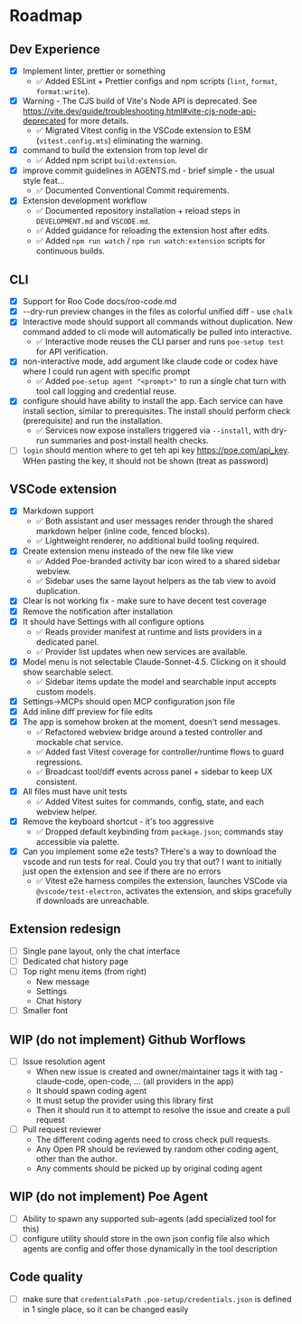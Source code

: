 <!-- Must keep this document up to date -->
# Roadmap

## Dev Experience

- [x] Implement linter, prettier or something
    - ✅ Added ESLint + Prettier configs and npm scripts (`lint`, `format`, `format:write`).
- [x] Warning - The CJS build of Vite's Node API is deprecated. See https://vite.dev/guide/troubleshooting.html#vite-cjs-node-api-deprecated for more details.
    - ✅ Migrated Vitest config in the VSCode extension to ESM (`vitest.config.mts`) eliminating the warning.
- [x] command to build the extension from top level dir
    - ✅ Added npm script `build:extension`.
- [x] improve commit guidelines in AGENTS.md - brief simple - the usual style feat...
    - ✅ Documented Conventional Commit requirements.
- [x] Extension development workflow
    - ✅ Documented repository installation + reload steps in `DEVELOPMENT.md` and `VSCODE.md`.
    - ✅ Added guidance for reloading the extension host after edits.
    - ✅ Added `npm run watch` / `npm run watch:extension` scripts for continuous builds.
    

## CLI

- [x] Support for Roo Code docs/roo-code.md
- [x] --dry-run preview changes in the files as colorful unified diff - use `chalk`
- [x] Interactive mode should support all commands without duplication. New command added to cli mode will automatically be pulled into interactive.
    - ✅ Interactive mode reuses the CLI parser and runs `poe-setup test` for API verification.
- [x] non-interactive mode, add argument like claude code or codex have where I could run agent with specific prompt
    - ✅ Added `poe-setup agent "<prompt>"` to run a single chat turn with tool call logging and credential reuse.
- [x] configure should have ability to install the app. Each service can have install section, similar to prerequisites. The install should perform check (prerequisite) and run the installation.
    - ✅ Services now expose installers triggered via `--install`, with dry-run summaries and post-install health checks.
- [ ] `login` should mention where to get teh api key https://poe.com/api_key. WHen pasting the key, it should not be shown (treat as password)

## VSCode extension

- [x] Markdown support
    - ✅ Both assistant and user messages render through the shared markdown helper (inline code, fenced blocks).
    - ✅ Lightweight renderer, no additional build tooling required.
- [x] Create extension menu insteado of the new file like view
    - ✅ Added Poe-branded activity bar icon wired to a shared sidebar webview.
    - ✅ Sidebar uses the same layout helpers as the tab view to avoid duplication.
- [x] Clear is not working fix - make sure to have decent test coverage
- [x] Remove the notification after installation
- [x] It should have Settings with all configure options
    - ✅ Reads provider manifest at runtime and lists providers in a dedicated panel.
    - ✅ Provider list updates when new services are available.
- [x] Model menu is not selectable Claude-Sonnet-4.5. Clicking on it should show searchable select. 
    - ✅ Sidebar items update the model and searchable input accepts custom models.
- [x] Settings->MCPs should open MCP configuration json file
- [x] Add inline diff preview for file edits
- [x] The app is somehow broken at the moment, doesn't send messages.
    - ✅ Refactored webview bridge around a tested controller and mockable chat service.
    - ✅ Added fast Vitest coverage for controller/runtime flows to guard regressions.
    - ✅ Broadcast tool/diff events across panel + sidebar to keep UX consistent.
- [x] All files must have unit tests
    - ✅ Added Vitest suites for commands, config, state, and each webview helper.
- [x] Remove the keyboard shortcut - it's too aggressive
    - ✅ Dropped default keybinding from `package.json`; commands stay accessible via palette.
- [x] Can you implement some e2e tests? THere's a way to download the vscode and run tests for real. Could you try that out? I want to initially just open the extension and see if there are no errors
    - ✅ Vitest e2e harness compiles the extension, launches VSCode via `@vscode/test-electron`, activates the extension, and skips gracefully if downloads are unreachable.


## Extension redesign

- [ ] Single pane layout, only the chat interface
- [ ] Dedicated chat history page
- [ ] Top right menu items (from right)
    - New message
    - Settings
    - Chat history
- [ ] Smaller font

## WIP (do not implement) Github Worflows
- [ ] Issue resolution agent
    - When new issue is created and owner/maintainer tags it with tag - claude-code, open-code, ... (all providers in the app)
    - It should spawn coding agent
    - It must setup the provider using this library first
    - Then it should run it to attempt to resolve the issue and create a pull request
- [ ] Pull request reviewer
    - The different coding agents need to cross check pull requests.
    - Any Open PR should be reviewed by random other coding agent, other than the author.
    - Any comments should be picked up by original coding agent

## WIP (do not implement) Poe Agent
- [ ] Ability to spawn any supported sub-agents (add specialized tool for this)
- [ ] configure utility should store in the own json config file also which agents are config and offer those dynamically in the tool description

## Code quality

- [ ] make sure that `credentialsPath` `.poe-setup/credentials.json` is defined in 1 single place, so it can be changed easily
